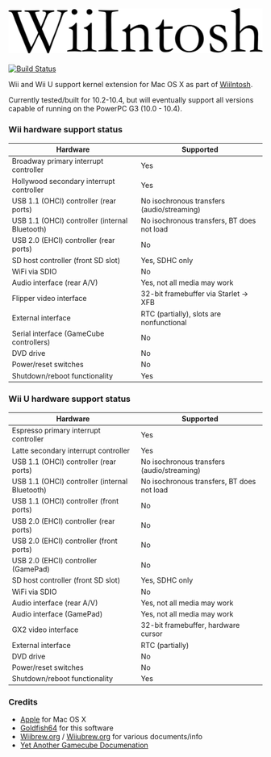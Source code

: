 ![WiiIntosh logo](https://github.com/WiiIntosh/.github/blob/main/profile/logo.png?raw=true)
---

[![Build Status](https://github.com/WiiIntosh/osx-drivers/actions/workflows/main.yml/badge.svg?branch=master)](https://github.com/WiiIntosh/osx-drivers/actions)

Wii and Wii U support kernel extension for Mac OS X as part of [WiiIntosh](https://github.com/WiiIntosh).

Currently tested/built for 10.2-10.4, but will eventually support all versions capable of running on the PowerPC G3 (10.0 - 10.4).

### Wii hardware support status
| Hardware                                            | Supported                                   |
|-----------------------------------------------------|---------------------------------------------|
| Broadway primary interrupt controller               | Yes                                         |
| Hollywood secondary interrupt controller            | Yes                                         |
| USB 1.1 (OHCI) controller (rear ports)              | No isochronous transfers (audio/streaming)  |
| USB 1.1 (OHCI) controller (internal Bluetooth)      | No isochronous transfers, BT does not load  |
| USB 2.0 (EHCI) controller (rear ports)              | No                                          |
| SD host controller (front SD slot)                  | Yes, SDHC only                              |
| WiFi via SDIO                                       | No                                          |
| Audio interface (rear A/V)                          | Yes, not all media may work                 |
| Flipper video interface                             | 32-bit framebuffer via Starlet -> XFB       |
| External interface                                  | RTC (partially), slots are nonfunctional    |
| Serial interface (GameCube controllers)             | No                                          |
| DVD drive                                           | No                                          |
| Power/reset switches                                | No                                          |
| Shutdown/reboot functionality                       | Yes                                         |

### Wii U hardware support status
| Hardware                                            | Supported                                   |
|-----------------------------------------------------|---------------------------------------------|
| Espresso primary interrupt controller               | Yes                                         |
| Latte secondary interrupt controller                | Yes                                         |
| USB 1.1 (OHCI) controller (rear ports)              | No isochronous transfers (audio/streaming)  |
| USB 1.1 (OHCI) controller (internal Bluetooth)      | No isochronous transfers, BT does not load  |
| USB 1.1 (OHCI) controller (front ports)             | No                                          |
| USB 2.0 (EHCI) controller (rear ports)              | No                                          |
| USB 2.0 (EHCI) controller (front ports)             | No                                          |
| USB 2.0 (EHCI) controller (GamePad)                 | No                                          |
| SD host controller (front SD slot)                  | Yes, SDHC only                              |
| WiFi via SDIO                                       | No                                          |
| Audio interface (rear A/V)                          | Yes, not all media may work                 |
| Audio interface (GamePad)                           | Yes, not all media may work                 |
| GX2 video interface                                 | 32-bit framebuffer, hardware cursor         |
| External interface                                  | RTC (partially)                             |
| DVD drive                                           | No                                          |
| Power/reset switches                                | No                                          |
| Shutdown/reboot functionality                       | Yes                                         |

### Credits
- [Apple](https://www.apple.com) for Mac OS X
- [Goldfish64](https://github.com/Goldfish64) for this software
- [Wiibrew.org](https://wiibrew.org) / [Wiiubrew.org](https://wiiubrew.org) for various documents/info
- [Yet Another Gamecube Documenation](https://www.gc-forever.com/yagcd/)
